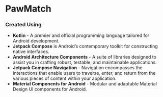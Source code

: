 # PawMatch


### Created Using

- **Kotlin** - A premier and official programming language tailored for Android development.  
- **Jetpack Compose** is Android’s contemporary toolkit for constructing native interfaces.  
- **Android Architecture Components** - A suite of libraries designed to assist you in crafting robust, testable, and maintainable applications.  
- **Jetpack Compose Navigation** - Navigation encompasses the interactions that enable users to traverse, enter, and return from the various pieces of content within your application.  
- **Material Components for Android** - Modular and adaptable Material Design UI components for Android.
